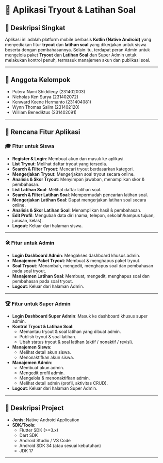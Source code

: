 
# 📘 Aplikasi Tryout & Latihan Soal

## 📝 Deskripsi Singkat
Aplikasi ini adalah platform mobile berbasis **Kotlin (Native Android)** yang menyediakan fitur **tryout** dan **latihan soal** yang dikerjakan untuk siswa beserta dengan pembahasannya. Selain itu, terdapat peran Admin untuk mengelola paket **Tryout** dan **Latihan Soal** dan Super Admin untuk melakukan kontrol penuh, termasuk manajemen akun dan publikasi soal.

---

## 👥 Anggota Kelompok
- Putera Nami Shiddieqy (231402003)
- Nicholas Ken Surya (231402072)
- Kenward Keene Hermanto (231404081)
- Wynn Thomas Salim (231402120)
- William Benediktus (231402091)

---

## 🚀 Rencana Fitur Aplikasi

### 🎓 Fitur untuk **Siswa**
- **Register & Login**: Membuat akun dan masuk ke aplikasi.  
- **List Tryout**: Melihat daftar tryout yang tersedia.  
- **Search & Filter Tryout**: Mencari tryout berdasarkan kategori.  
- **Mengerjakan Tryout**: Mengerjakan soal tryout secara online.  
- **Analisis & Skor Tryout**: Menyimpan jawaban, menampilkan skor & pembahasan.  
- **List Latihan Soal**: Melihat daftar latihan soal.  
- **Search & Filter Latihan Soal**: Mempermudah pencarian latihan soal.  
- **Mengerjakan Latihan Soal**: Dapat mengerjakan latihan soal secara online.  
- **Analisis & Skor Latihan Soal**: Menampilkan hasil & pembahasan.  
- **Edit Profil**: Mengubah data diri (nama, telepon, sekolah/kampus tujuan, jurusan, kelas).  
- **Logout**: Keluar dari halaman siswa.  

---

### 🛠️ Fitur untuk **Admin**
- **Login Dashboard Admin**: Mengakses dashboard khusus admin.  
- **Manajemen Paket Tryout**: Membuat & menghapus paket tryout.  
- **Soal Tryout**: Menambah, mengedit, menghapus soal dan pembahasan pada soal tryout.  
- **Manajemen Latihan Soal**: Membuat, mengedit, menghapus soal dan pembahasan pada soal tryout.  
- **Logout**: Keluar dari halaman Admin.  

---

### 🏆 Fitur untuk **Super Admin**
- **Login Dashboard Super Admin**: Masuk ke dashboard khusus super admin.  
- **Kontrol Tryout & Latihan Soal**:  
  - Memantau tryout & soal latihan yang dibuat admin.  
  - Publish tryout & soal latihan.  
  - Ubah status tryout & soal latihan (aktif / nonaktif / revisi).  
- **Manajemen Siswa**:  
  - Melihat detail akun siswa.  
  - Menonaktifkan akun siswa.  
- **Manajemen Admin**:  
  - Membuat akun admin.  
  - Mengedit profil admin.  
  - Mengelola & menonaktifkan admin.  
  - Melihat detail admin (profil, aktivitas CRUD).  
- **Logout**: Keluar dari halaman Super Admin.  

---

## 📖 Deskripsi Project
- **Jenis**: Native Android Application
- **SDK/Tools**:  
  - Flutter SDK (>=3.x)  
  - Dart SDK  
  - Android Studio / VS Code  
  - Android SDK 34 (atau sesuai kebutuhan)  
  - JDK 17  

---

